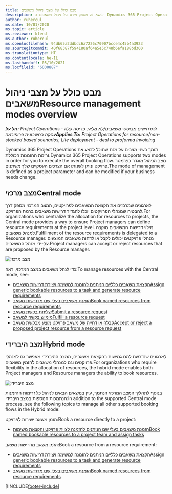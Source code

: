 ```yaml
---
title: מבט כולל על מצבי ניהול משאבים
description: נושא זה מספק מידע על ניהול משאבים ב- Dynamics 365 Project Operations.
author: ruhercul
ms.date: 10/01/2020
ms.topic: article
ms.reviewer: kfend
ms.author: ruhercul
ms.openlocfilehash: 94db65a2ddbdc6a7226c70907bcce4c45b4a3923
ms.sourcegitcommit: 40f68387f594180af64a5e5c748b6efa188bd300
ms.translationtype: HT
ms.contentlocale: he-IL
ms.lasthandoff: 05/10/2021
ms.locfileid: "6000887"
---
```

# <a name="resource-management-modes-overview"></a><span data-ttu-id="d26a0-103">מבט כולל על מצבי ניהול משאבים</span><span class="sxs-lookup"><span data-stu-id="d26a0-103">Resource management modes overview</span></span>

<span data-ttu-id="d26a0-104">_**חל על:** Project Operations לתרחישים מבוססי משאבים/לא מלאי, פריסה קלה - עסקה בחשבונית פרופורמה_</span><span class="sxs-lookup"><span data-stu-id="d26a0-104">_**Applies To:** Project Operations for resource/non-stocked based scenarios, Lite deployment - deal to proforma invoicing_</span></span>


<span data-ttu-id="d26a0-105">Dynamics 365 Project Operations תומך בשני מצבים על מנת שתוכל לבצע את זרימת ההזמנות הכוללת.</span><span class="sxs-lookup"><span data-stu-id="d26a0-105">Dynamics 365 Project Operations supports two modes in order for you to execute the overall booking flow.</span></span> <span data-ttu-id="d26a0-106">מצב הניהול מוגדר כפרמטר פרויקט וניתן לשנותו אם הצרכים העסקיים שלך משתנים.</span><span class="sxs-lookup"><span data-stu-id="d26a0-106">The mode of management is defined as a project parameter and can be modified if your business needs change.</span></span>    

## <a name="central-mode"></a><span data-ttu-id="d26a0-107">מצב מרכזי</span><span class="sxs-lookup"><span data-stu-id="d26a0-107">Central mode</span></span>
<span data-ttu-id="d26a0-108">לארגונים שמרכזים את הקצאת המשאבים לפרויקטים, המצב המרכזי מספק דרך להבטיח שמנהלי הפרויקטים יוכלו להגדיר דרישות משאבים ברמת הפרויקט.</span><span class="sxs-lookup"><span data-stu-id="d26a0-108">For organizations who centralize the allocation for resources to projects, the Central mode provides a way to ensure Project managers can define resource requirements at the project level.</span></span> <span data-ttu-id="d26a0-109">מילוי דרישות המשאבים מוקצה למנהל משאבים.</span><span class="sxs-lookup"><span data-stu-id="d26a0-109">Fulfillment of the resource requirements is delegated to a Resource manager.</span></span> <span data-ttu-id="d26a0-110">מנהלי פרויקטים יכולים לקבל או לדחות משאבים המוצעים על-ידי מנהל המשאבים.</span><span class="sxs-lookup"><span data-stu-id="d26a0-110">Project managers can accept or reject resources that are proposed by the Resource manager.</span></span>

![מצב מרכזי](./media/resource-management-central.png)

<span data-ttu-id="d26a0-112">כדי לנהל משאבים במצב המרכזי, ראה:</span><span class="sxs-lookup"><span data-stu-id="d26a0-112">To manage resources with the Central mode, see:</span></span>

- [<span data-ttu-id="d26a0-113">הקצאת משאבים כלליים הניתנים להזמנה למשימה ויצירת דרישות משאבים</span><span class="sxs-lookup"><span data-stu-id="d26a0-113">Assign generic bookable resources to a task and generate resource requirements</span></span>](/dynamics365/project-service/assign-generic-bookable-resource)
- [<span data-ttu-id="d26a0-114">הזמנת משאבים בעלי שם מדרישות משאב</span><span class="sxs-lookup"><span data-stu-id="d26a0-114">Book named resources from resource requirements</span></span>](/dynamics365/project-service/book-named-resource)
- [<span data-ttu-id="d26a0-115">שליחת בקשת משאב</span><span class="sxs-lookup"><span data-stu-id="d26a0-115">Submit a resource request</span></span>](/dynamics365/project-service/submit-resource-request)
- [<span data-ttu-id="d26a0-116">מימוש בקשה למשאב</span><span class="sxs-lookup"><span data-stu-id="d26a0-116">Fulfill a resource request</span></span>](/dynamics365/project-service/resource-management-fulfill-requests)
- [<span data-ttu-id="d26a0-117">קבלה או דחייה של משאב פרויקט מוצע מבקשת משאב</span><span class="sxs-lookup"><span data-stu-id="d26a0-117">Accept or reject a proposed project resource from a resource request</span></span>](/dynamics365/project-service/accept-reject-proposed-resource)

## <a name="hybrid-mode"></a><span data-ttu-id="d26a0-118">מצב היברידי</span><span class="sxs-lookup"><span data-stu-id="d26a0-118">Hybrid mode</span></span>
<span data-ttu-id="d26a0-119">לארגונים שנדרשת להם גמישות בהקצאת משאבים, המצב ההיברידי מאפשר גם למנהלי פרויקטים וגם למנהלי משאבים להזמין משאבים.</span><span class="sxs-lookup"><span data-stu-id="d26a0-119">For organizations who require flexibility in the allocation of resources, the hybrid mode enables both Project managers and Resource managers the ability to book resources.</span></span>

![מצב היברידי](./media/resource-management-hybrid.png)

<span data-ttu-id="d26a0-121">בנוסף לתהליך המצב המרכזי הנתמך, עיין בנושאים הבאים לניהול כל זרימות ההזמנות הנתמכות הנוספות במצב היברידי:</span><span class="sxs-lookup"><span data-stu-id="d26a0-121">In addition to the supported Central mode process, see the following topics to manage all other supported booking flows in the Hybrid mode:</span></span>

<span data-ttu-id="d26a0-122">הזמן משאב ישירות לפרויקט:</span><span class="sxs-lookup"><span data-stu-id="d26a0-122">Book a resource directly to a project:</span></span>
- [<span data-ttu-id="d26a0-123">הזמנת משאבים בעלי שם הניתנים להזמנה לצוות פרויקט והקצאת משימות</span><span class="sxs-lookup"><span data-stu-id="d26a0-123">Book named bookable resources to a project team and assign tasks</span></span>](/dynamics365/project-service/assign-named-bookable-resource)

<span data-ttu-id="d26a0-124">הזמן משאב מדרישות משאב:</span><span class="sxs-lookup"><span data-stu-id="d26a0-124">Book a resource from a resource requirement:</span></span>
- [<span data-ttu-id="d26a0-125">הקצאת משאבים כלליים הניתנים להזמנה למשימה ויצירת דרישות משאבים</span><span class="sxs-lookup"><span data-stu-id="d26a0-125">Assign generic bookable resources to a task and generate resource requirements</span></span>](/dynamics365/project-service/assign-generic-bookable-resource)
- [<span data-ttu-id="d26a0-126">הזמנת משאבים בעלי שם מדרישות משאב</span><span class="sxs-lookup"><span data-stu-id="d26a0-126">Book named resources from resource requirements</span></span>](/dynamics365/project-service/book-named-resource)


[!INCLUDE[footer-include](../includes/footer-banner.md)]